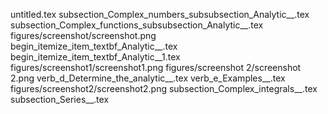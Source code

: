 untitled.tex
subsection_Complex_numbers_subsubsection_Analytic__.tex
subsection_Complex_functions_subsubsection_Analytic__.tex
figures/screenshot/screenshot.png
begin_itemize_item_textbf_Analytic__.tex
begin_itemize_item_textbf_Analytic__1.tex
figures/screenshot1/screenshot1.png
figures/screenshot 2/screenshot 2.png
verb_d_Determine_the_analytic__.tex
verb_e_Examples__.tex
figures/screenshot2/screenshot2.png
subsection_Complex_integrals__.tex
subsection_Series__.tex